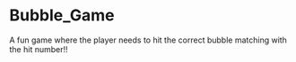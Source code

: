 # Bubble_Game
A fun game where the player needs to hit the correct bubble matching with the hit number!!
